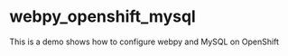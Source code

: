webpy_openshift_mysql
=====================

This is a demo shows how to configure webpy and MySQL on OpenShift